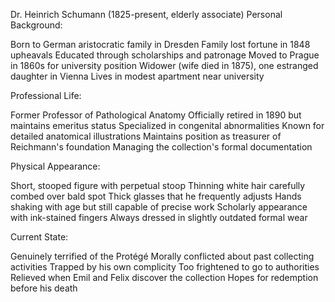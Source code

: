 Dr. Heinrich Schumann (1825-present, elderly associate)
Personal Background:

Born to German aristocratic family in Dresden
Family lost fortune in 1848 upheavals
Educated through scholarships and patronage
Moved to Prague in 1860s for university position
Widower (wife died in 1875), one estranged daughter in Vienna
Lives in modest apartment near university

Professional Life:

Former Professor of Pathological Anatomy
Officially retired in 1890 but maintains emeritus status
Specialized in congenital abnormalities
Known for detailed anatomical illustrations
Maintains position as treasurer of Reichmann's foundation
Managing the collection's formal documentation

Physical Appearance:

Short, stooped figure with perpetual stoop
Thinning white hair carefully combed over bald spot
Thick glasses that he frequently adjusts
Hands shaking with age but still capable of precise work
Scholarly appearance with ink-stained fingers
Always dressed in slightly outdated formal wear

Current State:

Genuinely terrified of the Protégé
Morally conflicted about past collecting activities
Trapped by his own complicity
Too frightened to go to authorities
Relieved when Emil and Felix discover the collection
Hopes for redemption before his death